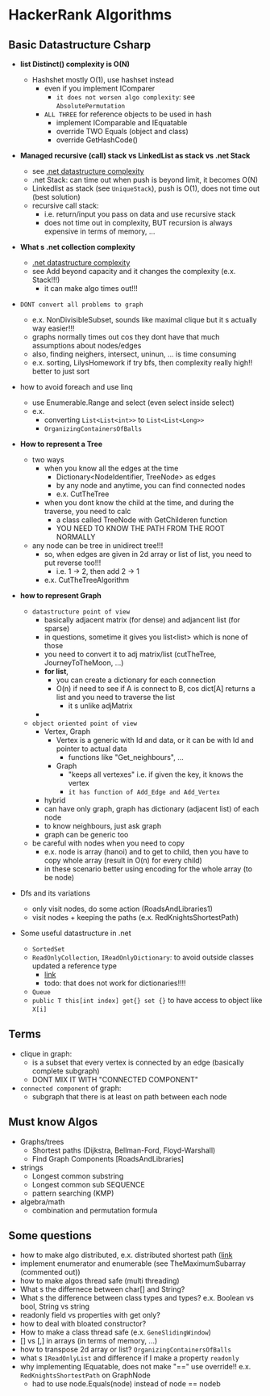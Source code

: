# HackerRank Algorithms

## Basic Datastructure Csharp

- **list Distinct() complexity is O(N)**
  - Hashshet mostly O(1), use hashset instead
    - even if you implement IComparer
        - `it does not worsen algo complexity`: see `AbsolutePermutation` 
    - `ALL THREE` for reference objects to be used in hash
      - implement IComparable and IEquatable
      - override TWO Equals (object and class)
      - override GetHashCode()
- **Managed recursive (call) stack vs LinkedList as stack vs .net Stack**
    - see [.net datastructure complexity](http://c-sharp-snippets.blogspot.com/2010/03/runtime-complexity-of-net-generic.html)
    - .net Stack: can time out when push is beyond limit, it becomes O(N)
    - Linkedlist as stack (see `UniqueStack`), push is O(1), does not time out (best solution)
    - recursive call stack:
        - i.e. return/input you pass on data and use recursive stack
        - does not time out in complexity, BUT recursion is always expensive in terms of memory, ...
- **What s .net collection complexity**
    - [.net datastructure complexity](http://c-sharp-snippets.blogspot.com/2010/03/runtime-complexity-of-net-generic.html)   
    - see Add beyond capacity and it changes the complexity (e.x. Stack!!!)
        - it can make algo times out!!!
- `DONT convert all problems to graph`
    - e.x. NonDivisibleSubset, sounds like maximal clique but it s actually way easier!!!
    - graphs normally times out cos they dont have that much assumptions about nodes/edges
    - also, finding neighers, intersect, uninun, ... is time consuming
    - e.x. sorting, LilysHomework if try bfs, then complexity really high!! better to just sort
- how to avoid foreach and use linq
    - use Enumerable.Range and select (even select inside select)
    - e.x. 
      - converting `List<List<int>>` to `List<List<Long>>`
      - `OrganizingContainersOfBalls`
- **How to represent a Tree**
    - two ways
        - when you know all the edges at the time
            - Dictionary<NodeIdentifier, TreeNode> as edges
            - by any node and anytime, you can find connected nodes
            - e.x. CutTheTree
        - when you dont know the child at the time, and during the traverse, you need to calc
            - a class called TreeNode with GetChilderen function
            - YOU NEED TO KNOW THE PATH FROM THE ROOT NORMALLY
    - any node can be tree in unidirect tree!!!
        - so, when edges are given in 2d array or list of list, you need to put reverse too!!!
            - i.e. 1 -> 2, then add 2 -> 1
        - e.x. CutTheTreeAlgorithm
- **how to represent Graph**
    - `datastructure point of view`
        - basically adjacent matrix (for dense) and adjancent list (for sparse)
        - in questions, sometime it gives you list<list<int>> which is none of those
        - you need to convert it to adj matrix/list (cutTheTree, JourneyToTheMoon, ...)
        - **for list**, 
          - you can create a dictionary for each connection
          - O(n) if need to see if A is connect to B, cos dict[A] returns a list and you need to traverse the list
            - it s unlike adjMatrix
         -
    - `object oriented point of view`
        - Vertex, Graph
            - Vertex is a generic with Id and data, or it can be with Id and pointer to actual data
                - functions like "Get_neighbours", ...  
            - Graph
                - "keeps all vertexes" i.e. if given the key, it knows the vertex
                - `it has function of Add_Edge and Add_Vertex` 
       - hybrid
        - can have only graph, graph has dictionary (adjacent list) of each node
        - to know neighbours, just ask graph
        - graph can be generic too
   - be careful with nodes when you need to copy
     - e.x. node is array (hanoi) and to get to child, then you have to copy whole array (result in O(n) for every child)
     - in these scenario better using encoding for the whole array (to be node)
      
- Dfs and its variations
    - only visit nodes, do some action (RoadsAndLibraries1)
    - visit nodes + keeping the paths (e.x. RedKnightsShortestPath)
- Some useful datastructure in .net
    - `SortedSet`
    - `ReadOnlyCollection`, `IReadOnlyDictionary`: to avoid outside classes updated a reference type
        - [link](https://stackoverflow.com/questions/2158160/prevent-other-classes-from-altering-a-list-in-a-class) 
        - todo: that does not work for dictionaries!!!!
    - `Queue`
    - `public T this[int index] get{} set {}` to have access to object like `X[i]`

## Terms 
- clique in graph: 
  - is a subset that every vertex is connected by an edge (basically complete subgraph)
  - DONT MIX IT WITH "CONNECTED COMPONENT"
- `connected component` of graph:
  - subgraph that there is at least on path between each node   
## Must know Algos
- Graphs/trees
    - Shortest paths (Dijkstra, Bellman-Ford, Floyd-Warshall)
    - Find Graph Components [RoadsAndLibraries]  
- strings
    - Longest common substring
    - Longest common sub SEQUENCE
    - pattern searching (KMP)
- algebra/math
    - combination and permutation formula


## Some questions
- how to make algo distributed, e.x. distributed shortest path ([link](https://stackoverflow.com/questions/2421605/finding-all-shortest-paths-from-every-pair-of-nodes-on-a-graph)
- implement enumerator and enumerable (see TheMaximumSubarray (commented out))
- how to make algos thread safe (multi threading)
- What s the differnece between char[] and String?
- What s the difference between class types and types? e.x. Boolean vs bool, String vs string
- readonly field vs properties with get only?
- how to deal with bloated constructor?
- How to make a class thread safe (e.x. `GeneSlidingWindow`)
- [] vs [,] in arrays (in terms of memory, ...)
- how to transpose 2d array or list? `OrganizingContainersOfBalls`
- what s `IReadOnlyList` and difference if I make a property `readonly`
- why implementing IEquatable, does not make "==" use override!! e.x. `RedKnightsShortestPath` on GraphNode
    - had to use node.Equals(node) instead of node == nodeb   
